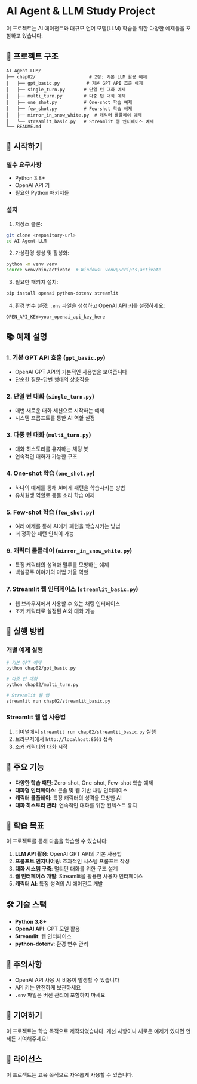 # AI Agent & LLM Study Project

이 프로젝트는 AI 에이전트와 대규모 언어 모델(LLM) 학습을 위한 다양한 예제들을 포함하고 있습니다.

## 📁 프로젝트 구조

```
AI-Agent-LLM/
├── chap02/                    # 2장: 기본 LLM 활용 예제
│   ├── gpt_basic.py          # 기본 GPT API 호출 예제
│   ├── single_turn.py       # 단일 턴 대화 예제
│   ├── multi_turn.py        # 다중 턴 대화 예제
│   ├── one_shot.py          # One-shot 학습 예제
│   ├── few_shot.py          # Few-shot 학습 예제
│   ├── mirror_in_snow_white.py  # 캐릭터 롤플레이 예제
│   └── streamlit_basic.py   # Streamlit 웹 인터페이스 예제
└── README.md
```

## 🚀 시작하기

### 필수 요구사항

- Python 3.8+
- OpenAI API 키
- 필요한 Python 패키지들

### 설치

1. 저장소 클론:
```bash
git clone <repository-url>
cd AI-Agent-LLM
```

2. 가상환경 생성 및 활성화:
```bash
python -m venv venv
source venv/bin/activate  # Windows: venv\Scripts\activate
```

3. 필요한 패키지 설치:
```bash
pip install openai python-dotenv streamlit
```

4. 환경 변수 설정:
`.env` 파일을 생성하고 OpenAI API 키를 설정하세요:
```
OPEN_API_KEY=your_openai_api_key_here
```

## 📚 예제 설명

### 1. 기본 GPT API 호출 (`gpt_basic.py`)
- OpenAI GPT API의 기본적인 사용법을 보여줍니다
- 단순한 질문-답변 형태의 상호작용

### 2. 단일 턴 대화 (`single_turn.py`)
- 매번 새로운 대화 세션으로 시작하는 예제
- 시스템 프롬프트를 통한 AI 역할 설정

### 3. 다중 턴 대화 (`multi_turn.py`)
- 대화 히스토리를 유지하는 채팅 봇
- 연속적인 대화가 가능한 구조

### 4. One-shot 학습 (`one_shot.py`)
- 하나의 예제를 통해 AI에게 패턴을 학습시키는 방법
- 유치원생 역할로 동물 소리 학습 예제

### 5. Few-shot 학습 (`few_shot.py`)
- 여러 예제를 통해 AI에게 패턴을 학습시키는 방법
- 더 정확한 패턴 인식이 가능

### 6. 캐릭터 롤플레이 (`mirror_in_snow_white.py`)
- 특정 캐릭터의 성격과 말투를 모방하는 예제
- 백설공주 이야기의 마법 거울 역할

### 7. Streamlit 웹 인터페이스 (`streamlit_basic.py`)
- 웹 브라우저에서 사용할 수 있는 채팅 인터페이스
- 조커 캐릭터로 설정된 AI와 대화 가능

## 🎯 실행 방법

### 개별 예제 실행
```bash
# 기본 GPT 예제
python chap02/gpt_basic.py

# 다중 턴 대화
python chap02/multi_turn.py

# Streamlit 웹 앱
streamlit run chap02/streamlit_basic.py
```

### Streamlit 웹 앱 사용법
1. 터미널에서 `streamlit run chap02/streamlit_basic.py` 실행
2. 브라우저에서 `http://localhost:8501` 접속
3. 조커 캐릭터와 대화 시작

## 🔧 주요 기능

- **다양한 학습 패턴**: Zero-shot, One-shot, Few-shot 학습 예제
- **대화형 인터페이스**: 콘솔 및 웹 기반 채팅 인터페이스
- **캐릭터 롤플레이**: 특정 캐릭터의 성격을 모방한 AI
- **대화 히스토리 관리**: 연속적인 대화를 위한 컨텍스트 유지

## 📖 학습 목표

이 프로젝트를 통해 다음을 학습할 수 있습니다:

1. **LLM API 활용**: OpenAI GPT API의 기본 사용법
2. **프롬프트 엔지니어링**: 효과적인 시스템 프롬프트 작성
3. **대화 시스템 구축**: 멀티턴 대화를 위한 구조 설계
4. **웹 인터페이스 개발**: Streamlit을 활용한 사용자 인터페이스
5. **캐릭터 AI**: 특정 성격의 AI 에이전트 개발

## 🛠️ 기술 스택

- **Python 3.8+**
- **OpenAI API**: GPT 모델 활용
- **Streamlit**: 웹 인터페이스
- **python-dotenv**: 환경 변수 관리

## 📝 주의사항

- OpenAI API 사용 시 비용이 발생할 수 있습니다
- API 키는 안전하게 보관하세요
- `.env` 파일은 버전 관리에 포함하지 마세요

## 🤝 기여하기

이 프로젝트는 학습 목적으로 제작되었습니다. 개선 사항이나 새로운 예제가 있다면 언제든 기여해주세요!

## 📄 라이선스

이 프로젝트는 교육 목적으로 자유롭게 사용할 수 있습니다.
